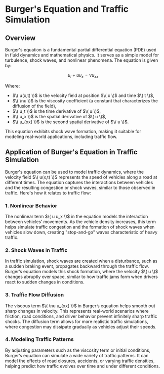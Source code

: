 # Burger's Equation and Traffic Simulation

## Overview

Burger's equation is a fundamental partial differential equation (PDE) used in fluid dynamics and mathematical physics. It serves as a simple model for turbulence, shock waves, and nonlinear phenomena. The equation is given by:

$$
u_t + u u_x = \nu u_{xx}
$$

Where:
- $\( u(x,t) \)$ is the velocity field at position $\( x \)$ and time $\( t \)$,
- $\( \nu \)$ is the viscosity coefficient (a constant that characterizes the diffusion of the field),
- $\( u_t \)$ is the time derivative of $\( u \)$,
- $\( u_x \)$ is the spatial derivative of $\( u \)$,
- $\( u_{xx} \)$ is the second spatial derivative of $\( u \)$.

This equation exhibits shock wave formation, making it suitable for modeling real-world applications, including traffic flow.

## Application of Burger's Equation in Traffic Simulation

Burger's equation can be used to model traffic dynamics, where the velocity field $\( u(x,t) \)$ represents the speed of vehicles along a road at different times. The equation captures the interactions between vehicles and the resulting congestion or shock waves, similar to those observed in traffic. Here's how it relates to traffic flow:

### 1. **Nonlinear Behavior**  
The nonlinear term $\( u u_x \)$ in the equation models the interaction between vehicles' movements. As the vehicle density increases, this term helps simulate traffic congestion and the formation of shock waves when vehicles slow down, creating "stop-and-go" waves characteristic of heavy traffic.

### 2. **Shock Waves in Traffic**  
In traffic simulation, shock waves are created when a disturbance, such as a sudden braking event, propagates backward through the traffic flow. Burger’s equation models this shock formation, where the velocity $\( u \)$ changes abruptly over space, similar to how traffic jams form when drivers react to sudden changes in conditions.

### 3. **Traffic Flow Diffusion**  
The viscous term $\( \nu u_{xx} \)$ in Burger’s equation helps smooth out sharp changes in velocity. This represents real-world scenarios where friction, road conditions, and driver behavior prevent infinitely sharp traffic shocks. The diffusion term allows for more realistic traffic simulations, where congestion may dissipate gradually as vehicles adjust their speeds.

### 4. **Modeling Traffic Patterns**  
By adjusting parameters such as the viscosity term or initial conditions, Burger’s equation can simulate a wide variety of traffic patterns. It can model the effects of road closures, accidents, or varying traffic densities, helping predict how traffic evolves over time and under different conditions.
